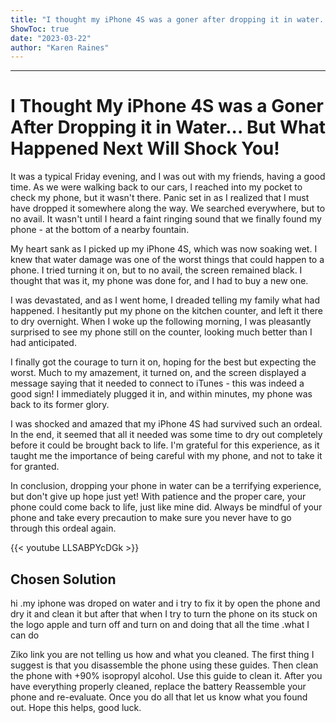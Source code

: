 ```yaml
---
title: "I thought my iPhone 4S was a goner after dropping it in water... but what happened next will shock you!"
ShowToc: true 
date: "2023-03-22"
author: "Karen Raines"
---
```

*****
# I Thought My iPhone 4S was a Goner After Dropping it in Water... But What Happened Next Will Shock You!

It was a typical Friday evening, and I was out with my friends, having a good time. As we were walking back to our cars, I reached into my pocket to check my phone, but it wasn't there. Panic set in as I realized that I must have dropped it somewhere along the way. We searched everywhere, but to no avail. It wasn't until I heard a faint ringing sound that we finally found my phone - at the bottom of a nearby fountain.

My heart sank as I picked up my iPhone 4S, which was now soaking wet. I knew that water damage was one of the worst things that could happen to a phone. I tried turning it on, but to no avail, the screen remained black. I thought that was it, my phone was done for, and I had to buy a new one.

I was devastated, and as I went home, I dreaded telling my family what had happened. I hesitantly put my phone on the kitchen counter, and left it there to dry overnight. When I woke up the following morning, I was pleasantly surprised to see my phone still on the counter, looking much better than I had anticipated.

I finally got the courage to turn it on, hoping for the best but expecting the worst. Much to my amazement, it turned on, and the screen displayed a message saying that it needed to connect to iTunes - this was indeed a good sign! I immediately plugged it in, and within minutes, my phone was back to its former glory.

I was shocked and amazed that my iPhone 4S had survived such an ordeal. In the end, it seemed that all it needed was some time to dry out completely before it could be brought back to life. I'm grateful for this experience, as it taught me the importance of being careful with my phone, and not to take it for granted.

In conclusion, dropping your phone in water can be a terrifying experience, but don't give up hope just yet! With patience and the proper care, your phone could come back to life, just like mine did. Always be mindful of your phone and take every precaution to make sure you never have to go through this ordeal again.

{{< youtube LLSABPYcDGk >}} 



## Chosen Solution
 hi .my iphone was droped on water and i try to fix it by open the phone and dry it and clean it but after that when I try to turn the phone on its stuck on the logo apple and turn off and turn on and doing that all the time .what I can do

 Ziko link  you are not telling us how and what you cleaned. The first thing I suggest is that you disassemble the phone using these guides. Then clean the phone with +90% isopropyl alcohol. Use this guide to clean it. After you have everything properly cleaned, replace the battery Reassemble your phone and re-evaluate. Once you do all that let us know what you found out. Hope this helps, good luck.




